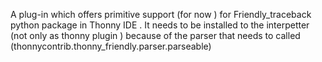 A plug-in which offers primitive support (for now ) for Friendly_traceback python package in Thonny IDE .
It needs to be installed to the interpetter (not only as thonny plugin ) because of the parser that needs to called (thonnycontrib.thonny_friendly.parser.parseable)